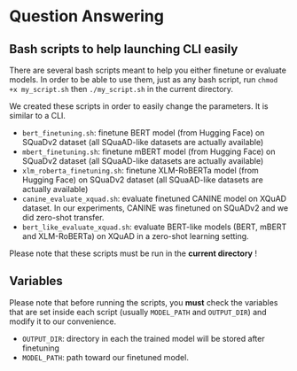 # Question Answering

## Bash scripts to help launching CLI easily

There are several bash scripts meant to help you either finetune or evaluate models. In order to be able to use them, 
just as any bash script, run ``chmod +x my_script.sh`` then ``./my_script.sh`` in the current directory.

We created these scripts in order to easily change the parameters. It is similar to a CLI. 

- ``bert_finetuning.sh``: finetune BERT model (from Hugging Face) on SQuaDv2 dataset (all SQuaAD-like datasets are actually available)
- ```mbert_finetuning.sh```: finetune mBERT model (from Hugging Face) on SQuaDv2 dataset (all SQuaAD-like datasets are actually available)
- ```xlm_roberta_finetuning.sh```: finetune XLM-RoBERTa model (from Hugging Face) on SQuaDv2 dataset (all SQuaAD-like datasets are actually available)
- ```canine_evaluate_xquad.sh```: evaluate finetuned CANINE model on XQuAD dataset. In our experiments, CANINE was finetuned on SQuADv2 and we
did zero-shot transfer.
- ```bert_like_evaluate_xquad.sh```: evaluate BERT-like models (BERT, mBERT and XLM-RoBERTa) on XQuAD in a zero-shot learning setting.

Please note that these scripts must be run in the **current directory** ! 

## Variables

Please note that before running the scripts, you **must** check the variables that are set inside each script (usually ``MODEL_PATH`` 
and ``OUTPUT_DIR``) and modify it to our convenience.

- ```OUTPUT_DIR```: directory in each the trained model will be stored after finetuning
- ```MODEL_PATH```: path toward our finetuned model.
